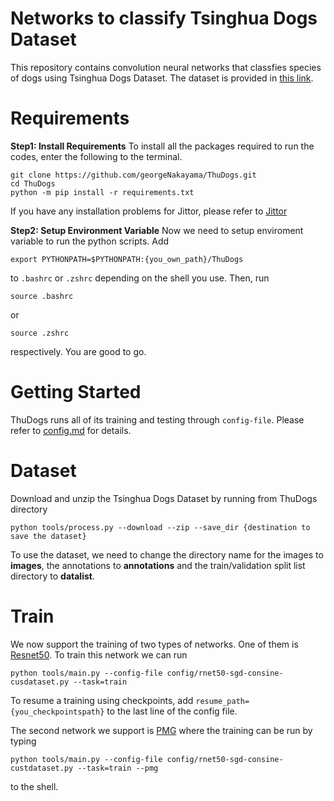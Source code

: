 # Networks to classify Tsinghua Dogs Dataset 
This repository contains convolution neural networks that classfies species of dogs using Tsinghua Dogs Dataset. The dataset is provided in [this link](https://cg.cs.tsinghua.edu.cn/ThuDogs/). 
# Requirements
**Step1: Install Requirements**
To install all the packages required to run the codes, enter the following to the terminal. 
```shell
git clone https://github.com/georgeNakayama/ThuDogs.git 
cd ThuDogs
python -m pip install -r requirements.txt
```
If you have any installation problems for Jittor, please refer to [Jittor](https://github.com/Jittor/jittor)

**Step2: Setup Environment Variable**
Now we need to setup enviroment variable to run the python scripts. Add 
```shell
export PYTHONPATH=$PYTHONPATH:{you_own_path}/ThuDogs
```
to ```.bashrc``` or ```.zshrc``` depending on the shell you use. 
Then, run 
```shell
source .bashrc
```
or 
```shell
source .zshrc
```
respectively. You are good to go. 

# Getting Started
ThuDogs runs all of its training and testing through ```config-file```. Please refer to [config.md](docs/config.md) for details. 

# Dataset
Download and unzip the Tsinghua Dogs Dataset by running from ThuDogs directory 
```shell
python tools/process.py --download --zip --save_dir {destination to save the dataset}
```
To use the dataset, we need to change the directory name for the images to **images**, the annotations to **annotations** and the train/validation split list directory to **datalist**. 

# Train
We now support the training of two types of networks. One of them is [Resnet50](https://arxiv.org/pdf/1512.03385.pdf). To train this network we can run 
```shell
python tools/main.py --config-file config/rnet50-sgd-consine-cusdataset.py --task=train
```
To resume a training using checkpoints, add ```resume_path={you_checkpointspath}``` to the last line of the config file. 

The second network we support is [PMG](https://arxiv.org/pdf/2003.03836.pdf) where the training can be run by typing 
```shell
python tools/main.py --config-file config/rnet50-sgd-consine-custdataset.py --task=train --pmg
```
to the shell. 